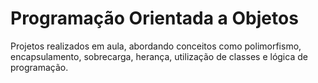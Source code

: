 # Programação Orientada a Objetos
Projetos realizados em aula, abordando conceitos como polimorfismo, encapsulamento, sobrecarga, herança, utilização de classes e lógica de programação.
